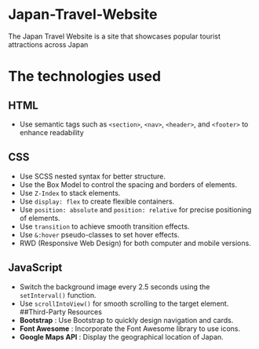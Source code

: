 # Japan-Travel-Website
The Japan Travel Website is a site that showcases popular tourist attractions across Japan

# The technologies used
## HTML
- Use semantic tags such as `<section>`, `<nav>`, `<header>`, and `<footer>` to enhance readability
## CSS
- Use SCSS nested syntax for better structure.
- Use the Box Model to control the spacing and borders of elements.
- Use `Z-Index` to stack elements.
- Use `display: flex` to create flexible containers.
- Use `position: absolute` and `position: relative` for precise positioning of elements.
- Use `transition` to achieve smooth transition effects.
- Use `&:hover` pseudo-classes to set hover effects.
- RWD (Responsive Web Design) for both computer and mobile versions.
## JavaScript
- Switch the background image every 2.5 seconds using the `setInterval()` function.
- Use `scrollIntoView()` for smooth scrolling to the target element.
##Third-Party Resources
- **Bootstrap** : Use Bootstrap to quickly design navigation and cards.
- **Font Awesome** : Incorporate the Font Awesome library to use icons.
- **Google Maps API** : Display the geographical location of Japan.
